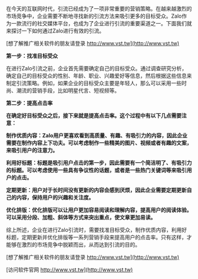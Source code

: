 在今天的互联网时代，引流已经成为了一项非常重要的营销策略。在越来越激烈的市场竞争中，企业需要不断地寻找新的引流方法来吸引更多的目标受众。Zalo作为一款流行的社交媒体平台，也成为了企业进行引流的重要渠道之一。下面我们就来探讨一下如何通过Zalo进行有效的引流。

[想了解推广相关软件的朋友请登录 http://www.vst.tw](http://www.vst.tw)

**第一步：找准目标受众**

在进行Zalo引流之前，企业首先需要确定自己的目标受众。通过调查研究分析，确定自己的目标受众的性别、年龄、职业、兴趣爱好等信息，然后根据这些信息来制定引流策略。例如，如果企业的目标受众主要是年轻人，那么可以采用一些时尚、潮流的营销手段，比如明星代言、短视频等。

**第二步：提高点击率**

**在确定好目标受众之后，接下来就是提高点击率。这个过程中有以下几点需要注意：**

**制作优质内容：Zalo用户更喜欢看到高质量、有趣、有吸引力的内容，因此企业需要在制作内容上下功夫。可以考虑制作一些精美的图片、视频或者有趣的文案，来吸引用户的注意力。**

**利用好标题：标题是吸引用户点击的第一步，因此需要有一个简洁明了、有吸引力的标题。可以考虑使用一些具有争议性的话题，或者是一些热门关键词等来吸引用户的点击。**

**定期更新：用户对于长时间没有更新的内容会感到厌烦，因此企业需要定期更新自己的内容，保持用户的兴趣和关注度。**

**优化排版：优化排版可以让用户更加容易阅读和理解内容，提高用户的阅读体验。可以采用分段、加粗、斜体等方式来突出重点，使文章更加易读。**

综上所述，企业在进行Zalo引流时，需要找准目标受众，制作优质内容，利用好标题，定期更新并优化排版等一系列营销手段来提高用户的点击率。只有这样，才能够在激烈的市场竞争中脱颖而出，从而达到引流的目的。

[想了解推广相关软件的朋友请登录 http://www.vst.tw](http://www.vst.tw)


[访问软件官网 http://www.vst.tw](http://www.vst.tw)
